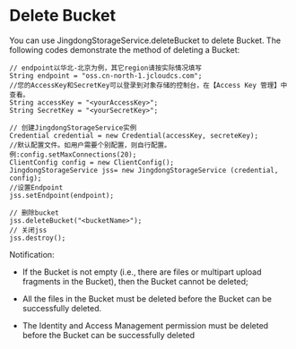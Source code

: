 # Delete Bucket

You can use JingdongStorageService.deleteBucket to delete Bucket. The following codes demonstrate the method of deleting a Bucket:
```
// endpoint以华北-北京为例，其它region请按实际情况填写  
String endpoint = "oss.cn-north-1.jcloudcs.com";  
//您的AccessKey和SecretKey可以登录到对象存储的控制台，在【Access Key 管理】中查看。  
String accessKey = "<yourAccessKey>";  
String SecretKey = "<yourSecretKey>";  
      
// 创建JingdongStorageService实例  
Credential credential = new Credential(accessKey, secreteKey);  
//默认配置文件。如用户需要个别配置，则自行配置。例:config.setMaxConnections(20);  
ClientConfig config = new ClientConfig();  
JingdongStorageService jss= new JingdongStorageService (credential, config);  
//设置Endpoint  
jss.setEndpoint(endpoint);  
      
// 删除bucket  
jss.deleteBucket("<bucketName>");  
// 关闭jss  
jss.destroy();
```
Notification:

* If the Bucket is not empty (i.e., there are files or multipart upload fragments in the Bucket), then the Bucket cannot be deleted;

* All the files in the Bucket must be deleted before the Bucket can be successfully deleted.

* The Identity and Access Management permission must be deleted before the Bucket can be successfully deleted
